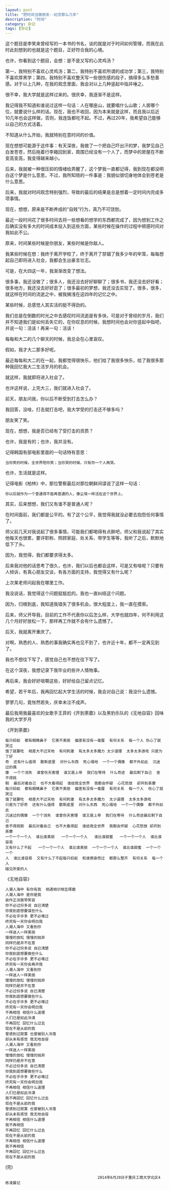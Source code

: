 ```yaml
---
layout: post
title: "把时间当做朋友--纪念那么几年"
description: "时间"
category: 杂记
tags: [杂记]
---
```


这个题目是李笑来曾经写的一本书的书名，谈的就是对于时间如何管理，而我在此时此刻想到的也就是这个题目，正好符合我的心境。

也许，你看到这个题目，会想：是不是又写的心灵鸡汤？

第一，我特别不喜欢心灵鸡汤；第二，我特别不喜欢所谓的成功学；第三，我特别不喜欢厚黑学；第四，我特别不喜欢整天写一些很伤感的段子，搞得多么多愁善感。对于以上几种，在我的观念里面，我会对以上几种竖起中指并唾之。

很不幸，我大学就是这样过来的。很庆幸，我逐渐不是这样。

我记得我不知道和谁说过这样一句话：人在哪座山，就要唱什么山歌；人居哪个位，就要说什么样的话。现在，我也不收回，因为本来就是这样，而且我以后近10几年也会这样做，否则，我连饭都吃不起。不过，再过20年，我希望自己能够以自己的方式活着。

不知道从什么开始，我就特别在意时间的价值。

现在想想可能源于这件事：有天深夜，我做了一个把自己吓出汗的梦，我梦见自己白发苍苍，然后拖着行李箱回到家，周围已经没有一个人了，而梦中的房屋在不断变高变高，我变得越来越小。

后来，我就被一种很压抑的情绪给弄醒了，这个梦我一直都记得，我到现在都没明白这个梦是什么意思，不过，我所知晓的一件事是：我貌似很切身地体会到苍老是什么意思。

后来，我就对时间观念特别强烈，导致的最后的结果是总是想着一定时间内完成多项事情。

现在，想想，原来是不断养成的“自贱”行为，真乃不可饶恕。

最近一段时间花了很多时间去将一些想看的想学的东西都完成了，因为想到工作之后确实没有多大的时间成本投入到这些方面，某些时候在操作的过程中顿感时间对我如此不公。

原来，时间某些时候是你朋友，某些时候是你敌人。

我某些时候在想：我终于离开学校了，终于离开了禁锢了我多少年的牢笼，每每想起自己即将进入社会，我都会生出豪言壮志。

可是，在大四这一年，我渐渐改变了想法。

很多事，我还没做了；很多人，我还没去好好聊聊了；很多书，我还没去好好看；很多地方，我还没去好好逛了；很多最初的梦想，我还没去实现了。很多，很多，就这样在时间的流逝之中，被我搁浅在这四年的记忆之中。

某些时候，总感觉人其实活的挺不得劲的。

我们总是在倒数的时光之中去感叹时间流逝是有多快，可是对于曾经的岁月，我们并不知道我们是如何丢失它的，在你叹息的时候，我想时间也会对你竖起中指吧，并说一句：活该！再来一句：活该！

每每和大二的几个聊天的时候，我总会在心里哀叹。

假如，我才大二那多好呢。

最近每每和大二的在一起，我都觉得很快乐，他们给了我很多快乐，给了我很多那种我回忆我大二生活岁月的机会。

就这样，我就即将进入社会了。

也许这样说，上完大三，我们就进入社会了。

前天，朋友问我，你以后不断受到打击怎么办？

我回答，没啥，打击就打击吧，我大学受的打击还不够多吗？

朋友笑了笑。

现在，想想，我是否已经有了受打击的资质？

也许，我是有的；也许，我并没有。

记得韩国有部电影里面的一句话特有意思：

    当你笑的时候，全世界陪你笑；当你哭的时候，只有你一个人再哭。

也许，生活就是这样。

记得电影《柏林》中，那位警察最后对那位朝鲜间谍说了这样一句话：

    你以后就作为一个普通得不能再普通的人，像尘埃一样活在这个世界上。

其实，后来想想，我们又有谁不是普通人呢？

在时间面前，我们都是公平的。有了这个公平，我觉得我就没必要去抱怨任何事情了。

师父前几天对我说起了很多事情，可能我们都喝得有点醉吧，师父和我说起了其实他每天也很累，要评职称、照顾家庭、处关系、带学生等等，我听了之后，默默地低下了头。

因为，我觉得，我们都要求得太多。

后来我对他的话思考了很久，也许，我们以后也都会这样，可是又有啥呢？只要有人倾诉，有真心朋友交谈，有各方面的支持，我觉得又有什么呢？

上次某老师问起我在哪里工作。

我没说话，我觉得这个问题挺尴尬的。我也一直纠结这个问题。

因为，归根到底，我知道我错失了很多机会。很大程度上，我一直在摸索。

后来，师父开导我，目前的工作不代表你以后怎么样，大学也就四年，何不利用这几个月好好放松一下，那样再工作就不会有什么遗憾了。

后天，我就离开重庆了。

对啊，熟悉的人、熟悉的事我确实再也见不到了，也许近十年，都不一定再见到了。

我也不想往下写了，感觉自己也不想在往下写了。

在这个深夜，我想记录下我毕业的些许人情物事。

再后来，我会好好咀嚼这些，好好给自己留点记忆。

希望，若干年后，我再回忆起大学生活的时候，我会对自己说：我没什么遗憾。

寥寥几句，竟怅然若失，庆幸未泣不成声。

最后我用我最喜欢的女歌手王菲的《开到荼蘼》以及黑豹乐队的《无地自容》回味我的大学岁月

《开到荼蘼》

    每只蚂蚁  都有眼睛鼻子  它美不美丽  偏差有没有一毫厘  有何关系  每一个人 伤心了就哭泣
    饿了就要吃  相差大不过天地  有何刺激  有太多太多魔力 太少道理  太多太多游戏 只是为了好
    奇  还有什么值得  歇斯底里  对什么东西  死心塌地  一个一个偶像  都不外如此  沉迷过的偶
    像  一个个消失  谁曾伤天害理  谁又是上帝  我们在等待  什么奇迹  最后剩下自己  舍不得挑
    剔  最后对着自己  也不大看得起  谁给我全世界  我都会怀疑  心花怒放  却开到荼蘼
    每只蚂蚁  都有眼睛鼻子  它美不美丽  偏差有没有一毫厘  有何关系  每一个人  伤心了就哭泣  
    饿了就要吃  相差大不过天地  有何刺激  有太多太多魔力  太少道理  太多太多游戏
    只是为了好奇  还有什么值得  歇斯底里  对什么东西  死心塌地  一个一个偶像  都不外如此
    沉迷过的偶像  一个个消失  谁曾伤天害理  谁又是上帝  我们在等待  什么奇迹最后剩下自己
    舍不得挑剔  最后对着自己  也不大看得起  谁给我全世界  我都会怀疑  心花怒放 却开到荼蘼
    一个一个一个人  谁比谁美丽   一个一个一个人   谁比谁甜蜜   一个一个一个人  谁比谁容易
    又有什么了不起   一个一个一个人  谁比谁美丽  一个一个一个人  谁比谁甜蜜  一个一个一个
    人  谁比谁容易  又有什么了不起每只蚂蚁  和谁擦身而过  都那么整齐  有何关系  每一个人
    碰见所爱的人

《无地自容》

    人潮人海中 有你有我  相遇相识相互琢磨
    人潮人海中 是你是我
    装作正派面带笑容
    你不必过份多说 自已清楚
    你我到底想要谋些什么
    不必在乎许多 更不必难过
    终究有一天你会明白我
    人潮人海中 又看到你
    一样迷人一样美丽
    慢慢的放松 慢慢的抛弃
    同样仍是并不在意
    你不必过份多说 自已清楚
    你我到底想要做些什么
    不必在乎许多 更不必难过
    终究有一天你会离开我
    人潮人海中 又看到你
    一样迷人一样美丽
    慢慢的放松 慢慢的抛弃
    同样仍是并不在意
    不必过份多说 自已清楚
    你我到底想要做些什么
    不必在乎许多 更不必难过
    终究有一天你会明白我
    不再相信 相信什么道理
    人们已是如此冷漠
    不再回忆 回忆什么过去
    现在不是从前的我
    曾感到过寂寞 也曾被别人冷落
    却从未有感觉 我无地自容
    人潮人海中 又看到你
    一样迷人一样美丽
    慢慢的放松 慢慢的抛弃
    同样仍是并不在意
    不必过份多说 自已清楚
    你我到底想要做些什么
    不必在乎许多 更不必难过
    终究有一天你会明白我
    不再相信 相信什么道理
    人们已是如此冷漠
    我不再回忆 回忆什么过去
    现在不是从前的我
    曾感到过寂寞 也曾被别人冷落
    却从未有感觉 我无地自容
    不再相信 相信什么道理
    我不再相信
    不再回忆 回忆什么过去
    现在不是从前的我
    不再相信 相信什么道理
    我不再相信
    不再回忆 回忆什么过去
    现在不是从前的我

(完)

                                             2014年6月20日于重庆工商大学北区4栋凌晨记














                 
